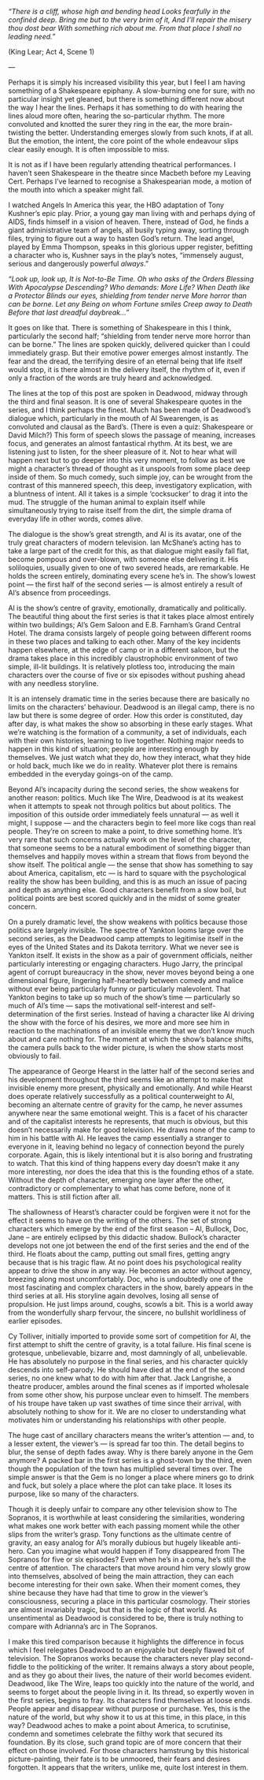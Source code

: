 *“There is a cliff, whose high and bending head*
*Looks fearfully in the confinèd deep.*
*Bring me but to the very brim of it,*
*And I’ll repair the misery thou dost bear*
*With something rich about me. From that place*
*I shall no leading need.”*

(King Lear; Act 4, Scene 1)

—

Perhaps it is simply his increased visibility this year, but I feel I am having something of a Shakespeare epiphany. A slow-burning one for sure, with no particular insight yet gleaned, but there is something different now about the way I hear the lines. Perhaps it has something to do with hearing the lines aloud more often, hearing the so-particular rhythm. The more convoluted and knotted the surer they ring in the ear, the more brain-twisting the better. Understanding emerges slowly from such knots, if at all. But the emotion, the intent, the core point of the whole endeavour slips clear easily enough. It is often impossible to miss.

It is not as if I have been regularly attending theatrical performances. I haven’t seen Shakespeare in the theatre since Macbeth before my Leaving Cert. Perhaps I’ve learned to recognise a Shakespearian mode, a motion of the mouth into which a speaker might fall.

I watched Angels In America this year, the HBO adaptation of Tony Kushner’s epic play. Prior, a young gay man living with and perhaps dying of AIDS, finds himself in a vision of heaven. There, instead of God, he finds a giant administrative team of angels, all busily typing away, sorting through files, trying to figure out a way to hasten God’s return. The lead angel, played by Emma Thompson, speaks in this glorious upper register, befitting a character who is, Kushner says in the play’s notes, “immensely august, serious and dangerously powerful *always*.”

*“Look up, look up,*
*It is Not-to-Be Time.*
*Oh who asks of the Orders Blessing*
*With Apocalypse Descending?*
*Who demands: More Life?*
*When Death like a Protector*
*Blinds our eyes, shielding from tender nerve*
*More horror than can be borne.*
*Let any Being on whom Fortune smiles*
*Creep away to Death*
*Before that last dreadful daybreak…”*

It goes on like that. There is something of Shakespeare in this I think, particularly the second half; “shielding from tender nerve more horror than can be borne.” The lines are spoken quickly, delivered quicker than I could immediately grasp. But their emotive power emerges almost instantly. The fear and the dread, the terrifying desire of an eternal being that life itself would stop, it is there almost in the delivery itself, the rhythm of it, even if only a fraction of the words are truly heard and acknowledged.

The lines at the top of this post are spoken in Deadwood, midway through the third and final season. It is one of several Shakespeare quotes in the series, and I think perhaps the finest. Much has been made of Deadwood’s dialogue which, particularly in the mouth of Al Swearengen, is as convoluted and clausal as the Bard’s. (There is even a quiz: Shakespeare or David Milch?) This form of speech slows the passage of meaning, increases focus, and generates an almost fantastical rhythm. At its best, we are listening just to listen, for the sheer pleasure of it. Not to hear what will happen next but to go deeper into this very moment, to follow as best we might a character’s thread of thought as it unspools from some place deep inside of them. So much comedy, such simple joy, can be wrought from the contrast of this mannered speech, this deep, investigatory explication, with a bluntness of intent. All it takes is a simple ‘cocksucker’ to drag it into the mud. The struggle of the human animal to explain itself while simultaneously trying to raise itself from the dirt, the simple drama of everyday life in other words, comes alive.

The dialogue is the show’s great strength, and Al is its avatar, one of the truly great characters of modern television. Ian McShane’s acting has to take a large part of the credit for this, as that dialogue might easily fall flat, become pompous and over-blown, with someone else delivering it. His soliloquies, usually given to one of two severed heads, are remarkable. He holds the screen entirely, dominating every scene he’s in. The show’s lowest point — the first half of the second series — is almost entirely a result of Al’s absence from proceedings.

Al is the show’s centre of gravity, emotionally, dramatically and politically. The beautiful thing about the first series is that it takes place almost entirely within two buildings; Al’s Gem Saloon and E.B. Farnham’s Grand Central Hotel. The drama consists largely of people going between different rooms in these two places and talking to each other. Many of the key incidents happen elsewhere, at the edge of camp or in a different saloon, but the drama takes place in this incredibly claustrophobic environment of two simple, ill-lit buildings. It is relatively plotless too, introducing the main characters over the course of five or six episodes without pushing ahead with any needless storyline.

It is an intensely dramatic time in the series because there are basically no limits on the characters’ behaviour. Deadwood is an illegal camp, there is no law but there is some degree of order. How this order is constituted, day after day, is what makes the show so absorbing in these early stages. What we’re watching is the formation of a community, a set of individuals, each with their own histories, learning to live together. Nothing major needs to happen in this kind of situation; people are interesting enough by themselves. We just watch what they do, how they interact, what they hide or hold back, much like we do in reality. Whatever plot there is remains embedded in the everyday goings-on of the camp.

Beyond Al’s incapacity during the second series, the show weakens for another reason: politics. Much like The Wire, Deadwood is at its weakest when it attempts to speak not through politics but about politics. The imposition of this outside order immediately feels unnatural — as well it might, I suppose — and the characters begin to feel more like cogs than real people. They’re on screen to make a point, to drive something home. It’s very rare that such concerns actually work on the level of the character, that someone seems to be a natural embodiment of something bigger than themselves and happily moves within a stream that flows from beyond the show itself. The political angle — the sense that show has something to say about America, capitalism, etc — is hard to square with the psychological reality the show has been building, and this is as much an issue of pacing and depth as anything else. Good characters benefit from a slow boil, but political points are best scored quickly and in the midst of some greater concern.

On a purely dramatic level, the show weakens with politics because those politics are largely invisible. The spectre of Yankton looms large over the second series, as the Deadwood camp attempts to legitimise itself in the eyes of the United States and its Dakota territory. What we never see is Yankton itself. It exists in the show as a pair of government officials, neither particularly interesting or engaging characters. Hugo Jarry, the principal agent of corrupt bureaucracy in the show, never moves beyond being a one dimensional figure, lingering half-heartedly between comedy and malice without ever being particularly funny or particularly malevolent. That Yankton begins to take up so much of the show’s time — particularly so much of Al’s time — saps the motivational self-interest and self-determination of the first series. Instead of having a character like Al driving the show with the force of his desires, we more and more see him in reaction to the machinations of an invisible enemy that we don’t know much about and care nothing for. The moment at which the show’s balance shifts, the camera pulls back to the wider picture, is when the show starts most obviously to fail.

The appearance of George Hearst in the latter half of the second series and his development throughout the third seems like an attempt to make that invisible enemy more present, physically and emotionally. And while Hearst does operate relatively successfully as a political counterweight to Al, becoming an alternate centre of gravity for the camp, he never assumes anywhere near the same emotional weight. This is a facet of his character and of the capitalist interests he represents, that much is obvious, but this doesn’t necessarily make for good television. He draws none of the camp to him in his battle with Al. He leaves the camp essentially a stranger to everyone in it, leaving behind no legacy of connection beyond the purely corporate. Again, this is likely intentional but it is also boring and frustrating to watch. That this kind of thing happens every day doesn’t make it any more interesting, nor does the idea that this is the founding ethos of a state. Without the depth of character, emerging one layer after the other, contradictory or complementary to what has come before, none of it matters. This is still fiction after all.

The shallowness of Hearst’s character could be forgiven were it not for the effect it seems to have on the writing of the others. The set of strong characters which emerge by the end of the first season – Al, Bullock, Doc, Jane – are entirely eclipsed by this didactic shadow. Bullock’s character develops not one jot between the end of the first series and the end of the third. He floats about the camp, putting out small fires, getting angry because that is his tragic flaw. At no point does his psychological reality appear to drive the show in any way. He becomes an actor without agency, breezing along most uncomfortably. Doc, who is undoubtedly one of the most fascinating and complex characters in the show, barely appears in the third series at all. His storyline again devolves, losing all sense of propulsion. He just limps around, coughs, scowls a bit. This is a world away from the wonderfully sharp fervour, the sincere, no bullshit worldliness of earlier episodes.

Cy Tolliver, initially imported to provide some sort of competition for Al, the first attempt to shift the centre of gravity, is a total failure. His final scene is grotesque, unbelievable, bizarre and, most damningly of all, unbelievable. He has absolutely no purpose in the final series, and his character quickly descends into self-parody. He should have died at the end of the second series, no one knew what to do with him after that. Jack Langrishe, a theatre producer, ambles around the final scenes as if imported wholesale from some other show, his purpose unclear even to himself. The members of his troupe have taken up vast swathes of time since their arrival, with absolutely nothing to show for it. We are no closer to understanding what motivates him or understanding his relationships with other people.

The huge cast of ancillary characters means the writer’s attention — and, to a lesser extent, the viewer’s — is spread far too thin. The detail begins to blur, the sense of depth fades away. Why is there barely anyone in the Gem anymore? A packed bar in the first series is a ghost-town by the third, even though the population of the town has multiplied several times over. The simple answer is that the Gem is no longer a place where miners go to drink and fuck, but solely a place where the plot can take place. It loses its purpose, like so many of the characters.

Though it is deeply unfair to compare any other television show to The Sopranos, it is worthwhile at least considering the similarities, wondering what makes one work better with each passing moment while the other slips from the writer’s grasp. Tony functions as the ultimate centre of gravity, an easy analog for Al’s morally dubious but hugely likeable anti-hero. Can you imagine what would happen if Tony disappeared from The Sopranos for five or six episodes? Even when he’s in a coma, he’s still the centre of attention. The characters that move around him very slowly grow into themselves, absolved of being the main attraction, they can each become interesting for their own sake. When their moment comes, they shine because they have had that time to grow in the viewer’s consciousness, securing a place in this particular cosmology. Their stories are almost invariably tragic, but that is the logic of that world. As unsentimental as Deadwood is considered to be, there is truly nothing to compare with Adrianna’s arc in The Sopranos.

I make this tired comparison because it highlights the difference in focus which I feel relegates Deadwood to an enjoyable but deeply flawed bit of television. The Sopranos works because the characters never play second-fiddle to the politicking of the writer. It remains always a story about people, and as they go about their lives, the nature of their world becomes evident. Deadwood, like The Wire, leaps too quickly into the nature of the world, and seems to forget about the people living in it. Its thread, so expertly woven in the first series, begins to fray. Its characters find themselves at loose ends. People appear and disappear without purpose or purchase. Yes, this is the nature of the world, but why show it to us at this time, in this place, in this way? Deadwood aches to make a point about America, to scrutinise, condemn and sometimes celebrate the filthy work that secured its foundation. By its close, such grand topic are of more concern that their effect on those involved. For those characters hamstrung by this historical picture-painting, their fate is to be unmoored, their fears and desires forgotten. It appears that the writers, unlike me, quite lost interest in them.